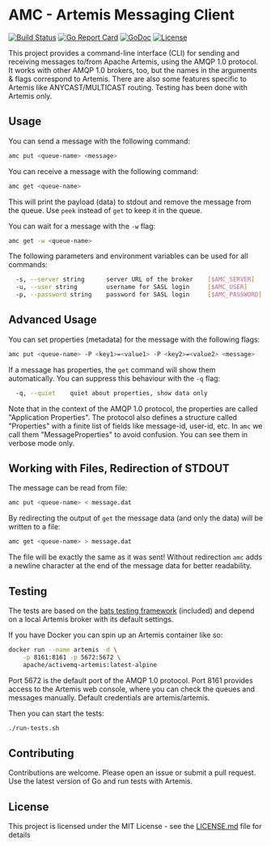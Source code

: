 # AMC - Artemis Messaging Client

[![Build Status](https://travis-ci.org/makibytes/amc.svg?branch=master)](https://travis-ci.org/makibytes/amc)
[![Go Report Card](https://goreportcard.com/badge/github.com/makibytes/amc)](https://goreportcard.com/report/github.com/makibytes/amc)
[![GoDoc](https://godoc.org/github.com/makibytes/amc?status.svg)](https://godoc.org/github.com/makibytes/amc)
[![License](https://img.shields.io/badge/license-MIT-blue.svg)](https://github.com/makibytes/amc/blob/main/LICENSE)

This project provides a command-line interface (CLI) for sending and receiving messages to/from Apache Artemis,
using the AMQP 1.0 protocol. It works with other AMQP 1.0 brokers, too, but the names in the arguments & flags
correspond to Artemis. There are also some features specific to Artemis like ANYCAST/MULTICAST routing.
Testing has been done with Artemis only.

## Usage

You can send a message with the following command:

```sh
amc put <queue-name> <message>
```

You can receive a message with the following command:

```sh
amc get <queue-name>
```

This will print the payload (data) to stdout and remove the message from the
queue. Use `peek` instead of `get` to keep it in the queue.

You can wait for a message with the `-w` flag:

```sh
amc get -w <queue-name>
```

The following parameters and environment variables can be used for all commands:

```sh
  -s, --server string      server URL of the broker    [$AMC_SERVER]
  -u, --user string        username for SASL login     [$AMC_USER]
  -p, --password string    password for SASL login     [$AMC_PASSWORD]
```

## Advanced Usage

You can set properties (metadata) for the message with the following flags:

```sh
amc put <queue-name> -P <key1>=<value1> -P <key2>=<value2> <message>
```

If a message has properties, the `get` command will show them automatically.
You can suppress this behaviour with the `-q` flag:

```sh
  -q, --quiet    quiet about properties, show data only
```

Note that in the context of the AMQP 1.0 protocol, the properties are called
"Application Properties". The protocol also defines a structure called
"Properties" with a finite list of fields like message-id, user-id, etc. In
`amc` we call them "MessageProperties" to avoid confusion. You can see them
in verbose mode only.

## Working with Files, Redirection of STDOUT

The message can be read from file:

```sh
amc put <queue-name> < message.dat
```

By redirecting the output of `get` the message data (and only the data) will
be written to a file:

```sh
amc get <queue-name> > message.dat
```

The file will be exactly the same as it was sent! Without redirection `amc`
adds a newline character at the end of the message data for better readability.

## Testing

The tests are based on the [bats testing framework](https://github.com/bats-core/bats-core)
(included) and depend on a local Artemis broker with its default settings.

If you have Docker you can spin up an Artemis container like so:

```sh
docker run --name artemis -d \
    -p 8161:8161 -p 5672:5672 \
    apache/activemq-artemis:latest-alpine
```

Port 5672 is the default port of the AMQP 1.0 protocol. Port 8161 provides access to the Artemis web console,
where you can check the queues and messages manually. Default credentials are artemis/artemis.

Then you can start the tests:

```sh
./run-tests.sh
```

## Contributing

Contributions are welcome. Please open an issue or submit a pull request.
Use the latest version of Go and run tests with Artemis.

## License

This project is licensed under the MIT License - see the [LICENSE.md](LICENSE.md) file for details
